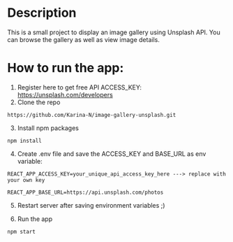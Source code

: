 # Description

This is a small project to display an image gallery using Unsplash API. You can browse the gallery as well as view image details.

# How to run the app:

1. Register here to get free API ACCESS_KEY: https://unsplash.com/developers
2. Clone the repo

```
https://github.com/Karina-N/image-gallery-unsplash.git
```

3. Install npm packages

```
npm install
```

4. Create .env file and save the ACCESS_KEY and BASE_URL as env variable:

```
REACT_APP_ACCESS_KEY=your_unique_api_access_key_here ---> replace with your own key

REACT_APP_BASE_URL=https://api.unsplash.com/photos
```

5. Restart server after saving environment variables ;)

6. Run the app

```
npm start
```
